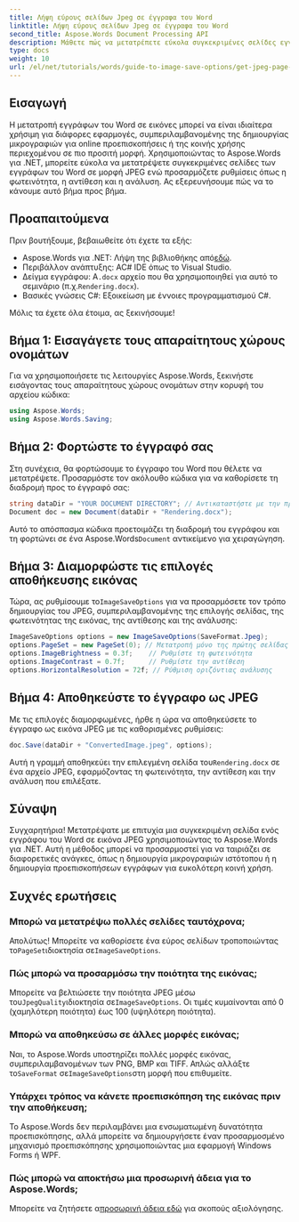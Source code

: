 ```yaml
---
title: Λήψη εύρους σελίδων Jpeg σε έγγραφα του Word
linktitle: Λήψη εύρους σελίδων Jpeg σε έγγραφα του Word
second_title: Aspose.Words Document Processing API
description: Μάθετε πώς να μετατρέπετε εύκολα συγκεκριμένες σελίδες εγγράφων του Word σε εικόνες JPEG χρησιμοποιώντας το Aspose.Words για .NET. Αυτός ο περιεκτικός οδηγός καλύπτει τα πάντα, από τη φόρτωση του εγγράφου σας και τη διαμόρφωση των ρυθμίσεων εικόνας έως την αποθήκευση ως JPEG.
type: docs
weight: 10
url: /el/net/tutorials/words/guide-to-image-save-options/get-jpeg-page-range-word-document/
---
```

## Εισαγωγή

Η μετατροπή εγγράφων του Word σε εικόνες μπορεί να είναι ιδιαίτερα χρήσιμη για διάφορες εφαρμογές, συμπεριλαμβανομένης της δημιουργίας μικρογραφιών για online προεπισκοπήσεις ή της κοινής χρήσης περιεχομένου σε πιο προσιτή μορφή. Χρησιμοποιώντας το Aspose.Words για .NET, μπορείτε εύκολα να μετατρέψετε συγκεκριμένες σελίδες των εγγράφων του Word σε μορφή JPEG ενώ προσαρμόζετε ρυθμίσεις όπως η φωτεινότητα, η αντίθεση και η ανάλυση. Ας εξερευνήσουμε πώς να το κάνουμε αυτό βήμα προς βήμα.

## Προαπαιτούμενα

Πριν βουτήξουμε, βεβαιωθείτε ότι έχετε τα εξής:

-  Aspose.Words για .NET: Λήψη της βιβλιοθήκης από[εδώ](https://releases.aspose.com/words/net/).
- Περιβάλλον ανάπτυξης: AC# IDE όπως το Visual Studio.
-  Δείγμα εγγράφου: Α`.docx` αρχείο που θα χρησιμοποιηθεί για αυτό το σεμινάριο (π.χ.`Rendering.docx`).
- Βασικές γνώσεις C#: Εξοικείωση με έννοιες προγραμματισμού C#.

Μόλις τα έχετε όλα έτοιμα, ας ξεκινήσουμε!

## Βήμα 1: Εισαγάγετε τους απαραίτητους χώρους ονομάτων

Για να χρησιμοποιήσετε τις λειτουργίες Aspose.Words, ξεκινήστε εισάγοντας τους απαραίτητους χώρους ονομάτων στην κορυφή του αρχείου κώδικα:

```csharp
using Aspose.Words;
using Aspose.Words.Saving;
```

## Βήμα 2: Φορτώστε το έγγραφό σας

Στη συνέχεια, θα φορτώσουμε το έγγραφο του Word που θέλετε να μετατρέψετε. Προσαρμόστε τον ακόλουθο κώδικα για να καθορίσετε τη διαδρομή προς το έγγραφό σας:

```csharp
string dataDir = "YOUR DOCUMENT DIRECTORY"; // Αντικαταστήστε με την πραγματική διαδρομή καταλόγου σας
Document doc = new Document(dataDir + "Rendering.docx");
```

Αυτό το απόσπασμα κώδικα προετοιμάζει τη διαδρομή του εγγράφου και τη φορτώνει σε ένα Aspose.Words`Document` αντικείμενο για χειραγώγηση.

## Βήμα 3: Διαμορφώστε τις επιλογές αποθήκευσης εικόνας

 Τώρα, ας ρυθμίσουμε το`ImageSaveOptions` για να προσαρμόσετε τον τρόπο δημιουργίας του JPEG, συμπεριλαμβανομένης της επιλογής σελίδας, της φωτεινότητας της εικόνας, της αντίθεσης και της ανάλυσης:

```csharp
ImageSaveOptions options = new ImageSaveOptions(SaveFormat.Jpeg);
options.PageSet = new PageSet(0); // Μετατροπή μόνο της πρώτης σελίδας
options.ImageBrightness = 0.3f;    // Ρυθμίστε τη φωτεινότητα
options.ImageContrast = 0.7f;      // Ρυθμίστε την αντίθεση
options.HorizontalResolution = 72f; // Ρύθμιση οριζόντιας ανάλυσης
```

## Βήμα 4: Αποθηκεύστε το έγγραφο ως JPEG

Με τις επιλογές διαμορφωμένες, ήρθε η ώρα να αποθηκεύσετε το έγγραφο ως εικόνα JPEG με τις καθορισμένες ρυθμίσεις:

```csharp
doc.Save(dataDir + "ConvertedImage.jpeg", options);
```

 Αυτή η γραμμή αποθηκεύει την επιλεγμένη σελίδα του`Rendering.docx` σε ένα αρχείο JPEG, εφαρμόζοντας τη φωτεινότητα, την αντίθεση και την ανάλυση που επιλέξατε.

## Σύναψη

Συγχαρητήρια! Μετατρέψατε με επιτυχία μια συγκεκριμένη σελίδα ενός εγγράφου του Word σε εικόνα JPEG χρησιμοποιώντας το Aspose.Words για .NET. Αυτή η μέθοδος μπορεί να προσαρμοστεί για να ταιριάζει σε διαφορετικές ανάγκες, όπως η δημιουργία μικρογραφιών ιστότοπου ή η δημιουργία προεπισκοπήσεων εγγράφων για ευκολότερη κοινή χρήση.

## Συχνές ερωτήσεις

### Μπορώ να μετατρέψω πολλές σελίδες ταυτόχρονα;  
 Απολύτως! Μπορείτε να καθορίσετε ένα εύρος σελίδων τροποποιώντας το`PageSet`ιδιοκτησία σε`ImageSaveOptions`.

### Πώς μπορώ να προσαρμόσω την ποιότητα της εικόνας;  
 Μπορείτε να βελτιώσετε την ποιότητα JPEG μέσω του`JpegQuality`ιδιοκτησία σε`ImageSaveOptions`. Οι τιμές κυμαίνονται από 0 (χαμηλότερη ποιότητα) έως 100 (υψηλότερη ποιότητα).

### Μπορώ να αποθηκεύσω σε άλλες μορφές εικόνας;  
 Ναι, το Aspose.Words υποστηρίζει πολλές μορφές εικόνας, συμπεριλαμβανομένων των PNG, BMP και TIFF. Απλώς αλλάξτε το`SaveFormat` σε`ImageSaveOptions`στη μορφή που επιθυμείτε.

### Υπάρχει τρόπος να κάνετε προεπισκόπηση της εικόνας πριν την αποθήκευση;  
Το Aspose.Words δεν περιλαμβάνει μια ενσωματωμένη δυνατότητα προεπισκόπησης, αλλά μπορείτε να δημιουργήσετε έναν προσαρμοσμένο μηχανισμό προεπισκόπησης χρησιμοποιώντας μια εφαρμογή Windows Forms ή WPF.

### Πώς μπορώ να αποκτήσω μια προσωρινή άδεια για το Aspose.Words;  
 Μπορείτε να ζητήσετε α[προσωρινή άδεια εδώ](https://purchase.aspose.com/temporary-license/) για σκοπούς αξιολόγησης.